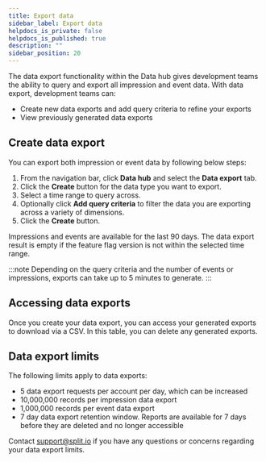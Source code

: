 ```yaml
---
title: Export data
sidebar_label: Export data
helpdocs_is_private: false
helpdocs_is_published: true
description: ""
sidebar_position: 20
---
```


<p>
  <button hidden style={{borderRadius:'8px', border:'1px', fontFamily:'Courier New', fontWeight:'800', textAlign:'left'}}> help.split.io link: https://help.split.io/hc/en-us/articles/360048120112-Export-data </button>
</p>

The data export functionality within the Data hub gives development teams the ability to query and export all impression and event data. With data export, development teams can:

* Create new data exports and add query criteria to refine your exports
* View previously generated data exports

## Create data export 

You can export both impression or event data by following below steps: 

1. From the navigation bar, click **Data hub** and select the **Data export** tab.
2. Click the **Create** button for the data type you want to export.
3. Select a time range to query across.
4. Optionally click **Add query criteria** to filter the data you are exporting across a variety of dimensions.
5. Click the **Create** button.

Impressions and events are available for the last 90 days. The data export result is empty if the feature flag version is not within the selected time range.

:::note
Depending on the query criteria and the number of events or impressions, exports can take up to 5 minutes to generate.
:::

## Accessing data exports 

Once you create your data export, you can access your generated exports to download via a CSV. In this table, you can delete any generated exports.   

## Data export limits 

The following limits apply to data exports:

* 5 data export requests per account per day, which can be increased 
* 10,000,000 records per impression data export
* 1,000,000 records per event data export
* 7 day data export retention window. Reports are available for 7 days before they are deleted and no longer accessible

Contact [support@split.io](emailto:support@split.io) if you have any questions or concerns regarding your data export limits.